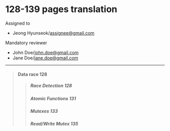 # 128-139 pages translation

Assigned to

- Jeong Hyunseok/assignee@gmail.com

Mandatory reviewer

- John Doe/john.doe@gmail.com
- Jane Doe/jane.doe@gmail.com

---

> #### Data race 128
>
> > ##### Race Detection 128
> >
> > ##### Atomic Functions 131
> >
> > ##### Mutexes 133
> >
> > ##### Read/Write Mutex 135

